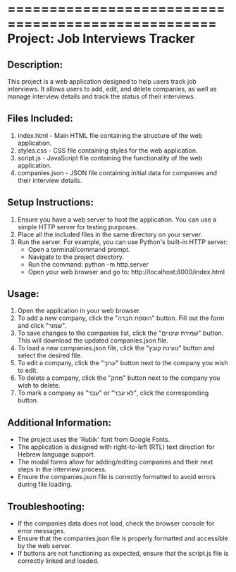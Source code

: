 ===================================================
                   Project: Job Interviews Tracker
===================================================

Description:
------------
This project is a web application designed to help users track job interviews. It allows users to add, edit, and delete companies, as well as manage interview details and track the status of their interviews.

Files Included:
---------------
1. index.html       - Main HTML file containing the structure of the web application.
2. styles.css       - CSS file containing styles for the web application.
3. script.js        - JavaScript file containing the functionality of the web application.
4. companies.json   - JSON file containing initial data for companies and their interview details.

Setup Instructions:
-------------------
1. Ensure you have a web server to host the application. You can use a simple HTTP server for testing purposes.
2. Place all the included files in the same directory on your server.
3. Run the server. For example, you can use Python's built-in HTTP server:
   - Open a terminal/command prompt.
   - Navigate to the project directory.
   - Run the command: python -m http.server
   - Open your web browser and go to: http://localhost:8000/index.html

Usage:
------
1. Open the application in your web browser.
2. To add a new company, click the "הוספת חברה" button. Fill out the form and click "שמור".
3. To save changes to the companies list, click the "שמירת שינויים" button. This will download the updated companies.json file.
4. To load a new companies.json file, click the "טעינת קובץ" button and select the desired file.
5. To edit a company, click the "ערוך" button next to the company you wish to edit.
6. To delete a company, click the "מחק" button next to the company you wish to delete.
7. To mark a company as "עבר" or "לא עבר", click the corresponding button.

Additional Information:
-----------------------
- The project uses the 'Rubik' font from Google Fonts.
- The application is designed with right-to-left (RTL) text direction for Hebrew language support.
- The modal forms allow for adding/editing companies and their next steps in the interview process.
- Ensure the companies.json file is correctly formatted to avoid errors during file loading.

Troubleshooting:
----------------
- If the companies data does not load, check the browser console for error messages.
- Ensure that the companies.json file is properly formatted and accessible by the web server.
- If buttons are not functioning as expected, ensure that the script.js file is correctly linked and loaded.
